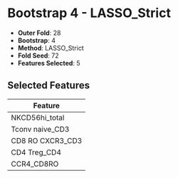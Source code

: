 # Bootstrap 4 - LASSO_Strict

- **Outer Fold**: 28
- **Bootstrap**: 4
- **Method**: LASSO_Strict
- **Fold Seed**: 72
- **Features Selected**: 5

## Selected Features

| Feature |
|---------|
| NKCD56hi_total |
| Tconv naive_CD3 |
| CD8 RO CXCR3_CD3 |
| CD4 Treg_CD4 |
| CCR4_CD8RO |
